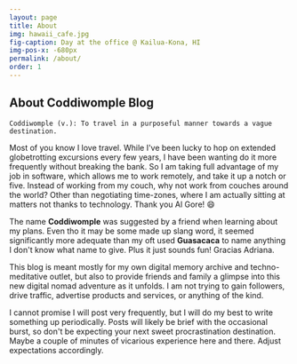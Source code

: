 ```yaml
---
layout: page
title: About
img: hawaii_cafe.jpg
fig-caption: Day at the office @ Kailua-Kona, HI
img-pos-x: -680px
permalink: /about/
order: 1
---
```

## About Coddiwomple Blog
`Coddiwomple (v.): To travel in a purposeful manner towards a vague destination.`

Most of you know I love travel. While I've been lucky to hop on extended globetrotting excursions every few years, I have been wanting do it more frequently without breaking the bank. So I am taking full advantage of my job in software, which allows me to work remotely, and take it up a notch or five. Instead of working from my couch, why not work from couches around the world? Other than negotiating time-zones, where I am actually sitting at matters not thanks to technology. Thank you Al Gore! 😄

The name **Coddiwomple** was suggested by a friend when learning about my plans. Even tho it may be some made up slang word, it seemed significantly more adequate than my oft used **Guasacaca** to name anything I don't know what name to give. Plus it just sounds fun! Gracias Adriana.

This blog is meant mostly for my own digital memory archive and techno-meditative outlet, but also to provide friends and family a glimpse into this new digital nomad adventure as it unfolds. I am not trying to gain followers, drive traffic, advertise products and services, or anything of the kind.

I cannot promise I will post very frequently, but I will do my best to write something up periodically. Posts will likely be brief with the occasional burst, so don't be expecting your next sweet procrastination destination. Maybe a couple of minutes of vicarious experience here and there. Adjust expectations accordingly.
